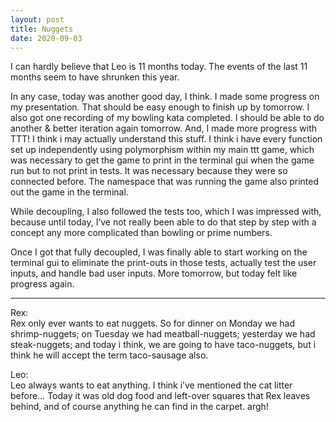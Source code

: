```yaml
---
layout: post
title: Nuggets
date: 2020-09-03
---
```


I can hardly believe that Leo is 11 months today.  The events of the last 11 months seem to have shrunken this year.

In any case, today was another good day, I think.  I made some progress on my presentation.  That should be easy enough to finish up by tomorrow.  I also got one recording of my bowling kata completed.  I should be able to do another & better iteration again tomorrow.  And, I made more progress with TTT!  I think i may actually understand this stuff.  I think i have every function set up independently using polymorphism within my main ttt game, which was necessary to get the game to print in the terminal gui when the game run but to not print in tests.  It was necessary because they were so connected before.  The namespace that was running the game also printed out the game in the terminal.  

While decoupling, I also followed the tests too, which I was impressed with, because until today, I’ve not really been able to do that step by step with a concept any more complicated than bowling or prime numbers. 

Once I got that fully decoupled, I was finally able to start working on the terminal gui to eliminate the print-outs in those tests, actually test the user inputs, and handle bad user inputs.  More tomorrow, but today felt like progress again.

***
Rex:  
Rex only ever wants to eat nuggets.  So for dinner on Monday we had shrimp-nuggets; on Tuesday we had meatball-nuggets; yesterday we had steak-nuggets; and today i think, we are going to have taco-nuggets, but i think he will accept the term taco-sausage also.  

Leo:  
Leo always wants to eat anything.  I think i’ve mentioned the cat litter before…  Today it was old dog food and left-over squares that Rex leaves behind, and of course anything he can find in the carpet.  argh!


